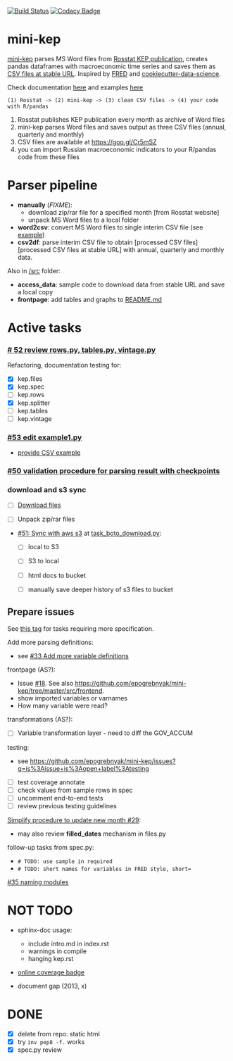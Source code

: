 [![Build Status](https://travis-ci.org/epogrebnyak/mini-kep.svg?branch=master)](https://travis-ci.org/epogrebnyak/mini-kep) 
[![Codacy Badge](https://api.codacy.com/project/badge/Grade/8a467743314641b4a22b66b327834367)](https://www.codacy.com/app/epogrebnyak/mini-kep?utm_source=github.com&amp;utm_medium=referral&amp;utm_content=epogrebnyak/mini-kep&amp;utm_campaign=Badge_Grade)

# mini-kep

[mini-kep] parses MS Word files from [Rosstat KEP publication][Rosstat], creates pandas dataframes with 
macroeconomic time series and saves them as [CSV files at stable URL][backend]. Inspired by [FRED](https://fred.stlouisfed.org/) and 
[cookiecutter-data-science](https://github.com/drivendata/cookiecutter-data-science). 

Check documentation [here](http://mini-kep-docs.s3-website-eu-west-1.amazonaws.com)
and examples [here](https://github.com/epogrebnyak/mini-kep/blob/dev/src/example1.py)

```
(1) Rosstat -> (2) mini-kep -> (3) clean CSV files -> (4) your code with R/pandas
```
1. Rosstat publishes KEP publication every month as archive of Word files
2. mini-kep parses Word files and saves output as three CSV files (annual, quarterly and monthly)
3. CSV files are available at <https://goo.gl/Cr5mSZ> 
4. you can import Russian macroeconomic indicators to your R/pandas code from these files  


Parser pipeline
===============

-   **manually** (*FIXME*):
    -   download zip/rar file for a specified month [from Rosstat website]
    -   unpack MS Word files to a local folder
-   **word2csv**: convert MS Word files to single interim CSV file (see [example])
-   **csv2df**: parse interim CSV file to obtain [processed CSV files][processed CSV files at stable URL] with annual, quarterly and monthly data.

Also in [/src] folder:

-   **access\_data**: sample code to download data from stable URL and save a local copy
-   **frontpage**: add tables and graphs to [README.md]

  [mini-kep]: https://github.com/epogrebnyak/mini-kep
  [Rosstat]: http://www.gks.ru/wps/wcm/connect/rosstat_main/rosstat/ru/statistics/publications/catalog/doc_1140080765391
  [backend]: https://github.com/epogrebnyak/mini-kep/tree/master/data/processed/latest
  [example]: https://github.com/epogrebnyak/mini-kep/blob/master/data/interim/2017/05/tab.csv
  [/src]: https://github.com/epogrebnyak/mini-kep/tree/master/src
  [README.md]: https://github.com/epogrebnyak/mini-kep/blob/master/VALUES.md

Active tasks 
============

### [# 52 review rows.py, tables.py, vintage.py](https://github.com/epogrebnyak/mini-kep/issues/52)

Refactoring, documentation testing for:
- [x] kep.files 
- [x] kep.spec 
- [ ] kep.rows
- [x] kep.splitter
- [ ] kep.tables
- [ ] kep.vintage

### [#53 edit example1.py](https://github.com/epogrebnyak/mini-kep/issues/53)

- [provide CSV example](https://github.com/epogrebnyak/mini-kep/issues/9)

### [#50 validation procedure for parsing result with checkpoints](https://github.com/epogrebnyak/mini-kep/issues/50)

### download and s3 sync

- [ ] [Download files](https://github.com/epogrebnyak/mini-kep/issues/30)

- [ ] Unpack zip/rar files 

- [#51: Sync with aws s3](https://github.com/epogrebnyak/mini-kep/issues/51)
  at [task_boto_download.py](https://github.com/epogrebnyak/mini-kep/blob/dev/todo_task_boto_s3_sync.py):
  - [ ] local to S3 
  - [ ] S3 to local 
  - [ ] html docs to bucket 
  - [ ] manually save deeper history of s3 files to bucket

  
Prepare issues
--------------

See [this tag](https://github.com/epogrebnyak/mini-kep/issues?q=is%3Aissue+is%3Aopen+label%3A%22edit+task+specification%22) for tasks requiring more specification. 

Add more parsing definitions:
  - see [#33 Add more variable definitions ](https://github.com/epogrebnyak/mini-kep/issues/33) 	
  
frontpage (AS?):
   - Issue [#18](https://github.com/epogrebnyak/mini-kep/issues/18). See also <https://github.com/epogrebnyak/mini-kep/tree/master/src/frontend>.
   - show imported variables or varnames
   - How many variable were read?

transformations (AS?):
  - [ ] Variable transformation layer - need to diff the GOV_ACCUM  
   
testing: 
  - see <https://github.com/epogrebnyak/mini-kep/issues?q=is%3Aissue+is%3Aopen+label%3Atesting>
  - [ ] test coverage annotate 
  - [ ] check values from sample rows in spec  
  - [ ] uncomment end-to-end tests
  - [ ] review previous testing guidelines    
   
[Simplify procedure to update new month #29](https://github.com/epogrebnyak/mini-kep/issues/29):
  -  may also review **filled_dates** mechanism in files.py 
 
follow-up tasks from spec.py:
   - ```# TODO: use sample in required```
   - ```# TODO: short names for variables in FRED style, short=```
 
[#35 naming modules](https://github.com/epogrebnyak/mini-kep/issues/35)
  
# NOT TODO

- sphinx-doc usage:
  - include intro.md in index.rst
  - warnings in compile
  - hanging kep.rst
  
- [online coverage badge](https://github.com/epogrebnyak/mini-kep/issues/23)

- document gap (2013, x)
  
# DONE

- [x] delete from repo: static html
- [x] try ```inv pep8 -f.``` works
- [x] spec.py review
